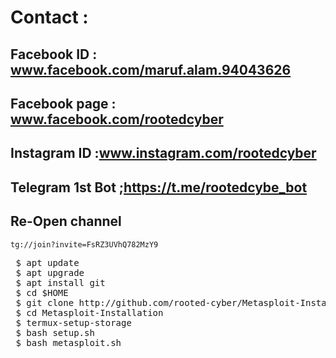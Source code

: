  # Contact :
 
 ## Facebook ID : <b>www.facebook.com/maruf.alam.94043626</b>
 
 ## Facebook page : <b>www.facebook.com/rootedcyber</b>
 
 ## Instagram ID :<b>www.instagram.com/rootedcyber</b>

 ## Telegram 1st Bot ;<b>https://t.me/rootedcybe_bot</b>
 
 ## Re-Open channel 
 ```
tg://join?invite=FsRZ3UVhQ782MzY9
```
 

<pre>
 $ apt update
 $ apt upgrade
 $ apt install git
 $ cd $HOME
 $ git clone http://github.com/rooted-cyber/Metasploit-Installation
 $ cd Metasploit-Installation
 $ termux-setup-storage
 $ bash setup.sh
 $ bash metasploit.sh</pre>
 
